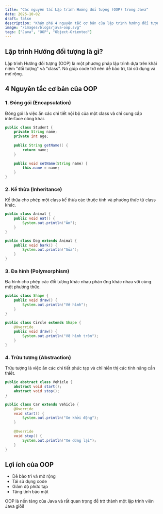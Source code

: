 ```yaml
---
title: "Các nguyên tắc Lập trình Hướng đối tượng (OOP) trong Java"
date: 2025-10-02
draft: false
description: "Khám phá 4 nguyên tắc cơ bản của lập trình hướng đối tượng: Đa hình, Kế thừa, Đóng gói và Trừu tượng."
image: "/images/blogs/java-oop.svg"
tags: ["Java", "OOP", "Object-Oriented"]
---
```


## Lập trình Hướng đối tượng là gì?

Lập trình Hướng đối tượng (OOP) là một phương pháp lập trình dựa trên khái niệm "đối tượng" và "class". Nó giúp code trở nên dễ bảo trì, tái sử dụng và mở rộng.

## 4 Nguyên tắc cơ bản của OOP

### 1. Đóng gói (Encapsulation)

Đóng gói là việc ẩn các chi tiết nội bộ của một class và chỉ cung cấp interface công khai.

```java
public class Student {
    private String name;
    private int age;
    
    public String getName() {
        return name;
    }
    
    public void setName(String name) {
        this.name = name;
    }
}
```

### 2. Kế thừa (Inheritance)

Kế thừa cho phép một class kế thừa các thuộc tính và phương thức từ class khác.

```java
public class Animal {
    public void eat() {
        System.out.println("Ăn");
    }
}

public class Dog extends Animal {
    public void bark() {
        System.out.println("Sủa");
    }
}
```

### 3. Đa hình (Polymorphism)

Đa hình cho phép các đối tượng khác nhau phản ứng khác nhau với cùng một phương thức.

```java
public class Shape {
    public void draw() {
        System.out.println("Vẽ hình");
    }
}

public class Circle extends Shape {
    @Override
    public void draw() {
        System.out.println("Vẽ hình tròn");
    }
}
```

### 4. Trừu tượng (Abstraction)

Trừu tượng là việc ẩn các chi tiết phức tạp và chỉ hiển thị các tính năng cần thiết.

```java
public abstract class Vehicle {
    abstract void start();
    abstract void stop();
}

public class Car extends Vehicle {
    @Override
    void start() {
        System.out.println("Xe khởi động");
    }
    
    @Override
    void stop() {
        System.out.println("Xe dừng lại");
    }
}
```

## Lợi ích của OOP

- Dễ bảo trì và mở rộng
- Tái sử dụng code
- Giảm độ phức tạp
- Tăng tính bảo mật

OOP là nền tảng của Java và rất quan trọng để trở thành một lập trình viên Java giỏi!

